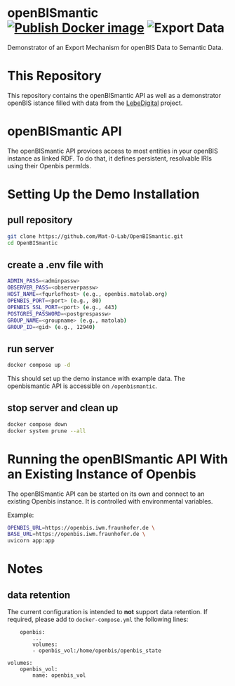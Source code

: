 
# openBISmantic [![Publish Docker image](https://github.com/Mat-O-Lab/OpenBISmantic/actions/workflows/PublishContainer.yml/badge.svg)](https://github.com/Mat-O-Lab/OpenBISmantic/actions/workflows/PublishContainer.yml) ![Export Data](https://github.com/Mat-O-Lab/OpenBISmantic/actions/workflows/ExportData.yml/badge.svg)
Demonstrator of an Export Mechanism for openBIS Data to Semantic Data.

# This Repository
This repository contains the openBISmantic API as well as a demonstrator openBIS istance filled with data from the [LebeDigital](https://github.com/BAMresearch/LebeDigital) project.

# openBISmantic API
The openBISmantic API provices access to most entities in your openBIS instance as linked RDF.
To do that, it defines persistent, resolvable IRIs using their Openbis permIds.  

# Setting Up the Demo Installation

## pull repository
```bash
git clone https://github.com/Mat-O-Lab/OpenBISmantic.git
cd OpenBISmantic
```
## create a .env file with
```bash
ADMIN_PASS=<adminpassw>
OBSERVER_PASS=<observerpassw>
HOST_NAME=<fqurlofhost> (e.g., openbis.matolab.org)
OPENBIS_PORT=<port> (e.g., 80)
OPENBIS_SSL_PORT=<port> (e.g., 443)
POSTGRES_PASSWORD=<postgrespassw>
GROUP_NAME=<groupname> (e.g., matolab)
GROUP_ID=<gid> (e.g., 12940)
```

## run server
```bash
docker compose up -d
```
This should set up the demo instance with example data.
The openbismantic API is accessible on `/openbismantic`.

## stop server and clean up
```bash
docker compose down
docker system prune --all
```

# Running the openBISmantic API With an Existing Instance of Openbis
The openBISmantic API can be started on its own and connect to an existing Openbis instance.
It is controlled with environmental variables.

Example:
```bash
OPENBIS_URL=https://openbis.iwm.fraunhofer.de \
BASE_URL=https://openbis.iwm.fraunhofer.de \
uvicorn app:app
```


# Notes

## data retention
The current configuration is intended to **not** support data retention. If required, please add to `docker-compose.yml` the following lines:
```
    openbis:
        ...
        volumes:
        - openbis_vol:/home/openbis/openbis_state
    
volumes:
    openbis_vol:
        name: openbis_vol

```
